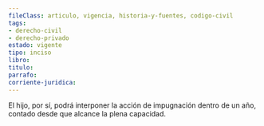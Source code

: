 ```yaml
---
fileClass: articulo, vigencia, historia-y-fuentes, codigo-civil
tags:
- derecho-civil
- derecho-privado
estado: vigente
tipo: inciso
libro:
titulo:
parrafo:
corriente-juridica:
---
```

El hijo, por sí, podrá interponer la acción de impugnación dentro de un año, contado desde que alcance la plena capacidad.